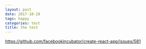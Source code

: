 ```yaml
---
layout: post
date: 2017-10-29
tags: happy
categories: test
title: the test
---
```


https://github.com/facebookincubator/create-react-app/issues/581
